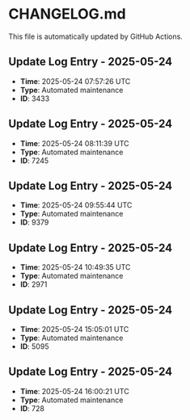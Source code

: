 # CHANGELOG.md

This file is automatically updated by GitHub Actions.


<!-- Daily update: 2025-05-24 07:57:26 UTC -->

## Update Log Entry - 2025-05-24
- **Time**: 2025-05-24 07:57:26 UTC
- **Type**: Automated maintenance
- **ID**: 3433


<!-- Daily update: 2025-05-24 08:11:39 UTC -->

## Update Log Entry - 2025-05-24
- **Time**: 2025-05-24 08:11:39 UTC
- **Type**: Automated maintenance
- **ID**: 7245


<!-- Daily update: 2025-05-24 09:55:44 UTC -->

## Update Log Entry - 2025-05-24
- **Time**: 2025-05-24 09:55:44 UTC
- **Type**: Automated maintenance
- **ID**: 9379


<!-- Daily update: 2025-05-24 10:49:35 UTC -->

## Update Log Entry - 2025-05-24
- **Time**: 2025-05-24 10:49:35 UTC
- **Type**: Automated maintenance
- **ID**: 2971


<!-- Daily update: 2025-05-24 15:05:01 UTC -->

## Update Log Entry - 2025-05-24
- **Time**: 2025-05-24 15:05:01 UTC
- **Type**: Automated maintenance
- **ID**: 5095


<!-- Daily update: 2025-05-24 16:00:21 UTC -->

## Update Log Entry - 2025-05-24
- **Time**: 2025-05-24 16:00:21 UTC
- **Type**: Automated maintenance
- **ID**: 728

